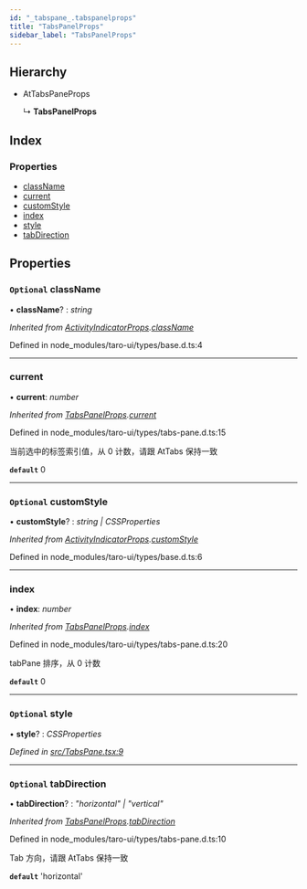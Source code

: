 ```yaml
---
id: "_tabspane_.tabspanelprops"
title: "TabsPanelProps"
sidebar_label: "TabsPanelProps"
---
```


## Hierarchy

* AtTabsPaneProps

  ↳ **TabsPanelProps**

## Index

### Properties

* [className](_tabspane_.tabspanelprops.md#optional-classname)
* [current](_tabspane_.tabspanelprops.md#current)
* [customStyle](_tabspane_.tabspanelprops.md#optional-customstyle)
* [index](_tabspane_.tabspanelprops.md#index)
* [style](_tabspane_.tabspanelprops.md#optional-style)
* [tabDirection](_tabspane_.tabspanelprops.md#optional-tabdirection)

## Properties

### `Optional` className

• **className**? : *string*

*Inherited from [ActivityIndicatorProps](_activityindicator_.activityindicatorprops.md).[className](_activityindicator_.activityindicatorprops.md#optional-classname)*

Defined in node_modules/taro-ui/types/base.d.ts:4

___

###  current

• **current**: *number*

*Inherited from [TabsPanelProps](_tabspane_.tabspanelprops.md).[current](_tabspane_.tabspanelprops.md#current)*

Defined in node_modules/taro-ui/types/tabs-pane.d.ts:15

当前选中的标签索引值，从 0 计数，请跟 AtTabs 保持一致

**`default`** 0

___

### `Optional` customStyle

• **customStyle**? : *string | CSSProperties*

*Inherited from [ActivityIndicatorProps](_activityindicator_.activityindicatorprops.md).[customStyle](_activityindicator_.activityindicatorprops.md#optional-customstyle)*

Defined in node_modules/taro-ui/types/base.d.ts:6

___

###  index

• **index**: *number*

*Inherited from [TabsPanelProps](_tabspane_.tabspanelprops.md).[index](_tabspane_.tabspanelprops.md#index)*

Defined in node_modules/taro-ui/types/tabs-pane.d.ts:20

tabPane 排序，从 0 计数

**`default`** 0

___

### `Optional` style

• **style**? : *CSSProperties*

*Defined in [src/TabsPane.tsx:9](https://github.com/tarojsx/ui/blob/6701f45/src/TabsPane.tsx#L9)*

___

### `Optional` tabDirection

• **tabDirection**? : *"horizontal" | "vertical"*

*Inherited from [TabsPanelProps](_tabspane_.tabspanelprops.md).[tabDirection](_tabspane_.tabspanelprops.md#optional-tabdirection)*

Defined in node_modules/taro-ui/types/tabs-pane.d.ts:10

Tab 方向，请跟 AtTabs 保持一致

**`default`** 'horizontal'
